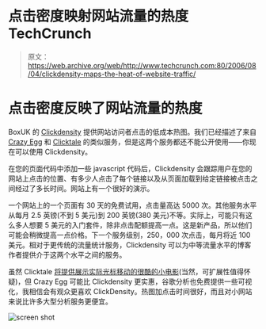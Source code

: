 # 点击密度映射网站流量的热度 TechCrunch

> 原文：<https://web.archive.org/web/http://www.techcrunch.com:80/2006/08/04/clickdensity-maps-the-heat-of-website-traffic/>

# 点击密度反映了网站流量的热度

 [](https://web.archive.org/web/20221222070837/http://clickdensity.com/) BoxUK 的 [Clickdensity](https://web.archive.org/web/20221222070837/http://clickdensity.com/) 提供网站访问者点击的低成本热图。我们已经描述了来自 [Crazy Egg](https://web.archive.org/web/20221222070837/http://techcrunch.com/2006/03/13/see-what-your-website-visitors-are-doing-with-crazy-egg/) 和 [Clicktale](https://web.archive.org/web/20221222070837/http://techcrunch.com/2006/07/11/watch-internet-users%e2%80%99-behaviour-with-clicktale/) 的类似服务，但是这两个服务都还不能公开使用——你现在可以使用 Clickdensity。

在您的页面代码中添加一些 javascript 代码后，Clickdensity 会跟踪用户在您的网站上点击的位置、有多少人点击了每个链接以及从页面加载到给定链接被点击之间经过了多长时间。网站上有一个很好的演示。

一个网站上的一个页面有 30 天的免费试用，点击量高达 5000 次。其他服务水平从每月 2.5 英镑(不到 5 美元)到 200 英镑(380 美元)不等。实际上，可能只有这么多人想要 5 美元的入门套件，除非点击配额提高一点。这是新产品，所以他们可能会稍微提高一点价格。下一个服务级别，250，000 次点击，每月将近 100 美元。相对于更传统的流量统计服务，Clickdensity 可以为中等流量水平的博客作者提供介于这两个水平之间的服务。

虽然 Clicktale [将提供展示实际光标移动的很酷的小电影](https://web.archive.org/web/20221222070837/http://techcrunch.com/2006/07/11/watch-internet-users%e2%80%99-behaviour-with-clicktale/)(当然，可扩展性值得怀疑)，但 Crazy Egg 可能比 Clickdensity 更实惠，谷歌分析也免费提供一些可视化，我相信会有观众更喜欢 ClickDensity。热图加点击时间很好，而且对小网站来说比许多大型分析服务更便宜。

![screen shot](img/f35b1c94cedb594a5bd40d0e4f0cc5e2.png)